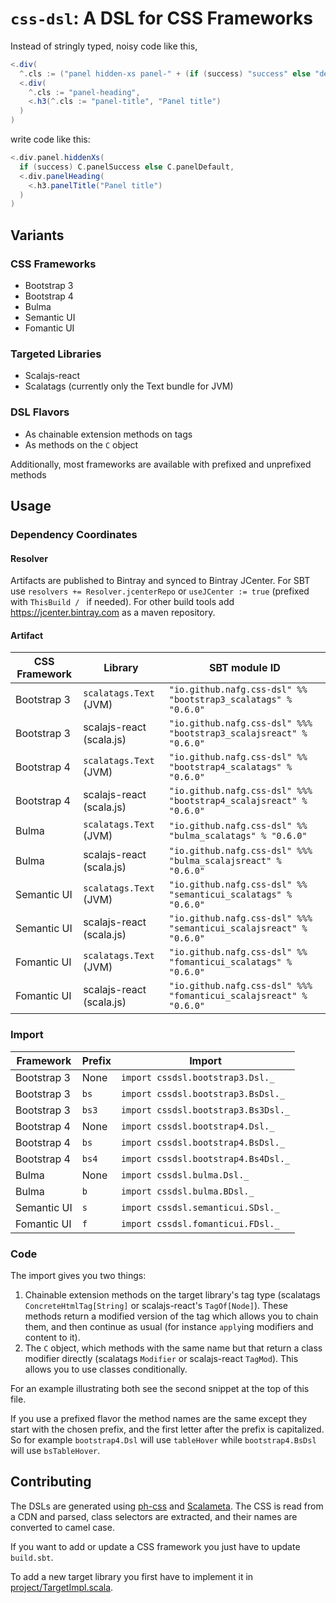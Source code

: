 # `css-dsl`: A DSL for CSS Frameworks
Instead of stringly typed, noisy code like this,

```scala
<.div(
  ^.cls := ("panel hidden-xs panel-" + (if (success) "success" else "default")),
  <.div(
    ^.cls := "panel-heading",
    <.h3(^.cls := "panel-title", "Panel title")
  )
)
```

write code like this:

```scala
<.div.panel.hiddenXs(
  if (success) C.panelSuccess else C.panelDefault,
  <.div.panelHeading(
    <.h3.panelTitle("Panel title")  
  )
)
```

## Variants
### CSS Frameworks
 * Bootstrap 3
 * Bootstrap 4
 * Bulma
 * Semantic UI
 * Fomantic UI

### Targeted Libraries
 * Scalajs-react
 * Scalatags (currently only the Text bundle for JVM)

### DSL Flavors
 * As chainable extension methods on tags
 * As methods on the `C` object

Additionally, most frameworks are available with prefixed and unprefixed methods


## Usage

### Dependency Coordinates
#### Resolver
Artifacts are published to Bintray and synced to Bintray JCenter. For SBT use `resolvers += Resolver.jcenterRepo` or `useJCenter := true` (prefixed with `ThisBuild / ` if needed). For other build tools add https://jcenter.bintray.com as a maven repository.

<!-- Begin autogenerated via sbt generateInstallInstructions -->

#### Artifact

| CSS Framework | Library                  | SBT module ID                                                      |
|---------------|--------------------------|--------------------------------------------------------------------|
| Bootstrap 3   | `scalatags.Text` (JVM)   | `"io.github.nafg.css-dsl" %% "bootstrap3_scalatags" % "0.6.0"`     |
| Bootstrap 3   | scalajs-react (scala.js) | `"io.github.nafg.css-dsl" %%% "bootstrap3_scalajsreact" % "0.6.0"` |
| Bootstrap 4   | `scalatags.Text` (JVM)   | `"io.github.nafg.css-dsl" %% "bootstrap4_scalatags" % "0.6.0"`     |
| Bootstrap 4   | scalajs-react (scala.js) | `"io.github.nafg.css-dsl" %%% "bootstrap4_scalajsreact" % "0.6.0"` |
| Bulma         | `scalatags.Text` (JVM)   | `"io.github.nafg.css-dsl" %% "bulma_scalatags" % "0.6.0"`          |
| Bulma         | scalajs-react (scala.js) | `"io.github.nafg.css-dsl" %%% "bulma_scalajsreact" % "0.6.0"`      |
| Semantic UI   | `scalatags.Text` (JVM)   | `"io.github.nafg.css-dsl" %% "semanticui_scalatags" % "0.6.0"`     |
| Semantic UI   | scalajs-react (scala.js) | `"io.github.nafg.css-dsl" %%% "semanticui_scalajsreact" % "0.6.0"` |
| Fomantic UI   | `scalatags.Text` (JVM)   | `"io.github.nafg.css-dsl" %% "fomanticui_scalatags" % "0.6.0"`     |
| Fomantic UI   | scalajs-react (scala.js) | `"io.github.nafg.css-dsl" %%% "fomanticui_scalajsreact" % "0.6.0"` |


### Import

| Framework   | Prefix | Import                              |
|-------------|--------|-------------------------------------|
| Bootstrap 3 | None   | `import cssdsl.bootstrap3.Dsl._`    |
| Bootstrap 3 | `bs`   | `import cssdsl.bootstrap3.BsDsl._`  |
| Bootstrap 3 | `bs3`  | `import cssdsl.bootstrap3.Bs3Dsl._` |
| Bootstrap 4 | None   | `import cssdsl.bootstrap4.Dsl._`    |
| Bootstrap 4 | `bs`   | `import cssdsl.bootstrap4.BsDsl._`  |
| Bootstrap 4 | `bs4`  | `import cssdsl.bootstrap4.Bs4Dsl._` |
| Bulma       | None   | `import cssdsl.bulma.Dsl._`         |
| Bulma       | `b`    | `import cssdsl.bulma.BDsl._`        |
| Semantic UI | `s`    | `import cssdsl.semanticui.SDsl._`   |
| Fomantic UI | `f`    | `import cssdsl.fomanticui.FDsl._`   |

<!-- End autogenerated via sbt generateInstallInstructions -->


### Code

The import gives you two things:
 
1. Chainable extension methods on the target library's tag type (scalatags `ConcreteHtmlTag[String]` or scalajs-react's `TagOf[Node]`). These methods return a modified version of the tag which allows you to chain them, and then continue as usual (for instance `apply`ing modifiers and content to it).
2. The `C` object, which methods with the same name but that return a class modifier directly (scalatags `Modifier` or scalajs-react `TagMod`). This allows you to use classes conditionally.

For an example illustrating both see the second snippet at the top of this file.

If you use a prefixed flavor the method names are the same except they start with the chosen prefix, and the first letter after the prefix is capitalized. So for example `bootstrap4.Dsl` will use `tableHover` while `bootstrap4.BsDsl` will use `bsTableHover`.

## Contributing

The DSLs are generated using [ph-css](https://github.com/phax/ph-css) and [Scalameta](https://scalameta.org/).
The CSS is read from a CDN and parsed, class selectors are extracted, and their names are converted to camel case.
 
If you want to add or update a CSS framework you just have to update `build.sbt`.

To add a new target library you first have to implement it in [project/TargetImpl.scala](project/TargetImpl.scala).
